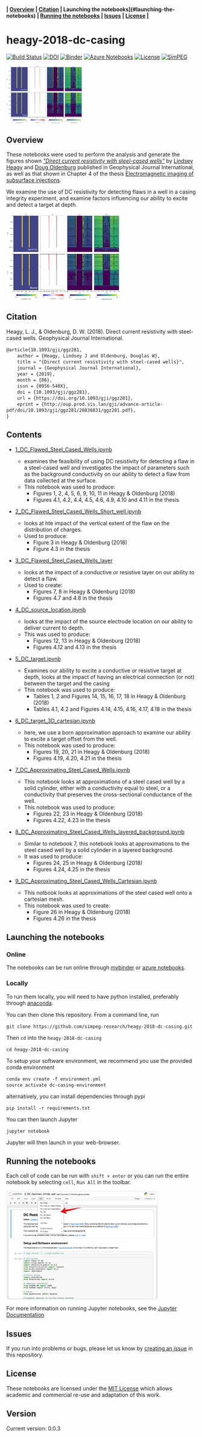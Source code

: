 **| [Overview](#overview) | [Citation](#citation) | Launching the notebooks](#launching-the-notebooks) | [Running the notebooks](#running-the-notebooks) | [Issues](#issues) | [License](#license) |**

# heagy-2018-dc-casing

[![Build Status](https://travis-ci.org/simpeg-research/heagy-2018-dc-casing.svg?branch=master)](https://travis-ci.org/simpeg-research/heagy-2018-dc-casing)
[![DOI](https://zenodo.org/badge/128833619.svg)](https://zenodo.org/badge/latestdoi/128833619)
[![Binder](https://mybinder.org/badge.svg)](https://mybinder.org/v2/gh/simpeg-research/heagy-2018-dc-casing/master?filepath=index.ipynb)
[![Azure Notebooks](https://notebooks.azure.com/launch.png)](https://notebooks.azure.com/import/gh/simpeg-research/heagy-2018-dc-casing)
[![License](https://img.shields.io/github/license/simpeg-research/heagy-2018-emcyl.svg)](https://github.com/simpeg-research/heagy-2018-emcyl/blob/master/LICENSE)
[![SimPEG](https://img.shields.io/badge/powered%20by-SimPEG-blue.svg)](http://simpeg.xyz)

<img src="figures/casing_integrity_basics.png" width=40% align="middle">

## Overview

These notebooks were used to perform the analysis and generate the figures shown [_"Direct current resistivity with steel-cased wells"_](https://doi.org/10.1093/gji/ggz281) by [Lindsey Heagy](https://github.com/lheagy) and [Doug Oldenburg](https://github.com/dougoldenburg) published in Geophysical Journal International, as well as that shown in Chapter 4 of the thesis [Electromagnetic imaging of subsurface injections](https://open.library.ubc.ca/cIRcle/collections/ubctheses/24/items/1.0374170).

We examine the use of DC resistivity for detecting flaws in a well in a casing integrity experiment, and examine factors influencing our ability to excite and detect a target at depth.

<img src="figures/casing_integrity_basics.png" width=60% align="middle">

## Citation

Heagy, L. J., & Oldenburg, D. W. (2018). Direct current resistivity with steel-cased wells. Geophysical Journal International.

```
@article{10.1093/gji/ggz281,
    author = {Heagy, Lindsey J and Oldenburg, Douglas W},
    title = "{Direct current resistivity with steel-cased wells}",
    journal = {Geophysical Journal International},
    year = {2019},
    month = {06},
    issn = {0956-540X},
    doi = {10.1093/gji/ggz281},
    url = {https://doi.org/10.1093/gji/ggz281},
    eprint = {http://oup.prod.sis.lan/gji/advance-article-pdf/doi/10.1093/gji/ggz281/28836831/ggz281.pdf},
}
```

## Contents

- [1_DC_Flawed_Steel_Cased_Wells.ipynb](notebooks/1_DC_Flawed_Steel_Cased_Wells.ipynb)
    - examines the feasibility of using DC resistivity for detecting a flaw in a steel-cased well and investigates the impact of parameters such as the background conductivity on our ability to detect a flaw from data collected at the surface.
    - This notebook was used to produce:
        - Figures 1, 2, 4, 5, 6, 9, 10, 11 in Heagy & Oldenburg (2018)
        - Figures 4.1, 4.2, 4.4, 4.5, 4.6, 4.9, 4.10 and 4.11 in the thesis

- [2_DC_Flawed_Steel_Cased_Wells_Short_well.ipynb](notebooks/2_DC_Flawed_Steel_Cased_Wells_Short_well.ipynb)
    - looks at hte impact of the vertical extent of the flaw on the distribution of charges.
    - Used to produce:
        - Figure 3 in Heagy & Oldenburg (2018)
        - Figure 4.3 in the thesis

- [3_DC_Flawed_Steel_Cased_Wells_layer](notebooks/3_DC_Flawed_Steel_Cased_Wells_layer)
    - looks at the impact of a conductive or resistive layer on our ability to detect a flaw.
    - Used to create:
        - Figures 7, 8 in Heagy & Oldenburg (2018)
        - Figures 4.7 and 4.8 in the thesis

- [4_DC_source_location.ipynb](notebooks/4_DC_source_location.ipynb)
    - looks at the impact of the source electrode location on our ability to deliver current to depth.
    - This was used to produce:
        - Figures 12, 13 in Heagy & Oldenburg (2018)
        - Figures 4.12 and 4.13 in the thesis

- [5_DC_target.ipynb](notebooks/5_DC_target.ipynb)
    - Examines our ability to excite a conductive or resistive target at depth, looks at the impact of having an electrical connection (or not) between the target and the casing
    - This notebook was used to produce:
        - Tables 1, 2 and Figures 14, 15, 16, 17, 18 in Heagy & Oldenburg (2018)
        - Tables 4.1, 4.2 and Figures 4.14, 4.15, 4.16, 4.17, 4.18 in the thesis

- [6_DC_target_3D_cartesian.ipynb](notebooks/6_DC_target_3D_cartesian.ipynb)
    - here, we use a born approximation approach to examine our ability to excite a target offset from the well.
    - This notebook was used to produce:
        - Figures 19, 20, 21 in Heagy & Oldenburg (2018)
        - Figures 4.19, 4.20, 4.21 in the thesis

- [7_DC_Approximating_Steel_Cased_Wells.ipynb](notebooks/7_DC_Approximating_Steel_Cased_Wells.ipynb)
    - This notebook looks at approximations of a steel cased well by a solid cylinder, either with a conductivity equal to steel, or a conductivity that preserves the cross-sectional conductance of the well.
    - This notebook was used to produce:
        - Figures 22, 23 in Heagy & Oldenburg (2018)
        - Figures 4.22, 4.23 in the thesis

- [8_DC_Approximating_Steel_Cased_Wells_layered_background.ipynb](notebooks/8_DC_Approximating_Steel_Cased_Wells_layered_background.ipynb)
    - Similar to notebook 7, this notebook looks at approximations to the steel cased well by a solid cylinder in a layered background.
    - It was used to produce:
        - Figures 24, 25 in Heagy & Oldenburg (2018)
        - Figures 4.24, 4.25 in the thesis

- [9_DC_Approximating_Steel_Cased_Wells_Cartesian.ipynb](notebooks/9_DC_Approximating_Steel_Cased_Wells_Cartesian.ipynb)
    - This notbook looks at approximations of the steel cased well onto a cartesian mesh.
    - This notebook was used to create:
        - Figure 26 in Heagy & Oldenburg (2018)
        - Figures 4.26 in the thesis



## Launching the notebooks

### Online
The notebooks can be run online through [mybinder](https://mybinder.org/v2/gh/simpeg-research/heagy-2018-dc-casing/master?filepath=index.ipynb) or [azure notebooks](https://notebooks.azure.com/import/gh/simpeg-research/heagy-2018-dc-casing/master).

### Locally
To run them locally, you will need to have python installed, preferably through [anaconda](https://www.anaconda.com/download/).

You can then clone this repository. From a command line, run

```
git clone https://github.com/simpeg-research/heagy-2018-dc-casing.git
```

Then `cd` into the `heagy-2018-dc-casing`

```
cd heagy-2018-dc-casing
```

To setup your software environment, we recommend you use the provided conda environment

```
conda env create -f environment.yml
source activate dc-casing-environment
```

alternatively, you can install dependencies through pypi
```
pip install -r requirements.txt
```

You can then launch Jupyter
```
jupyter notebook
```

Jupyter will then launch in your web-browser.

## Running the notebooks

Each cell of code can be run with `shift + enter` or you can run the entire notebook by selecting `cell`, `Run All` in the toolbar.

<img src="https://raw.githubusercontent.com/simpeg-research/heagy-2018-emcyl/master/figures/cell_run_all.png" width=80% align="middle">

For more information on running Jupyter notebooks, see the [Jupyter Documentation](https://jupyter.readthedocs.io/en/latest/)

## Issues

If you run into problems or bugs, please let us know by [creating an issue](https://github.com/simpeg-research/heagy-2018-dc-casing/issues/new) in this repository.

## License

These notebooks are licensed under the [MIT License](/LICENSE) which allows academic and commercial re-use and adaptation of this work.

## Version

Current version: 0.0.3
